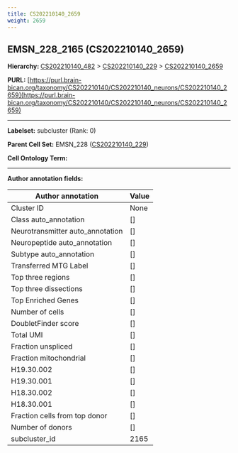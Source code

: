 ```yaml
---
title: CS202210140_2659
weight: 2659
---
```

## EMSN_228_2165 (CS202210140_2659)
<b>Hierarchy: </b>
[CS202210140_482](../CS202210140_482) >
[CS202210140_229](../CS202210140_229) >
[CS202210140_2659](../CS202210140_2659)

**PURL:** [https://purl.brain-bican.org/taxonomy/CS202210140/CS202210140_neurons/CS202210140_2659](https://purl.brain-bican.org/taxonomy/CS202210140/CS202210140_neurons/CS202210140_2659)

---


**Labelset:** subcluster (Rank: 0)

**Parent Cell Set:** EMSN_228 ([CS202210140_229](../CS202210140_229))



**Cell Ontology Term:** 

[MARKER GENES.]: #


---

[TRANSFERRED ANNOTATIONS.]: #


[AUTHOR ANNOTATION FIELDS.]: #


**Author annotation fields:**

| Author annotation | Value |
|-------------------|-------|
|Cluster ID|None|
|Class auto_annotation|[]|
|Neurotransmitter auto_annotation|[]|
|Neuropeptide auto_annotation|[]|
|Subtype auto_annotation|[]|
|Transferred MTG Label|[]|
|Top three regions|[]|
|Top three dissections|[]|
|Top Enriched Genes|[]|
|Number of cells|[]|
|DoubletFinder score|[]|
|Total UMI|[]|
|Fraction unspliced|[]|
|Fraction mitochondrial|[]|
|H19.30.002|[]|
|H19.30.001|[]|
|H18.30.002|[]|
|H18.30.001|[]|
|Fraction cells from top donor|[]|
|Number of donors|[]|
|subcluster_id|2165|
